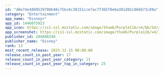 ```yaml
---
id: "d0e7de4899539798b48c75bc6c38151cce7ac7f365f8e6a381d92c066b73c89a"
category: "Entertainment"
app_name: "Disney+"
app_id: 1446075923
app_icon: https://is1-ssl.mzstatic.com/image/thumb/Purple116/v4/bb/5d/ab/bb5dab5a-f536-c9f6-5879-38ee4423fec0/AppIcon-0-1x_U007emarketing-0-7-0-0-85-220.png/1024x1024bb.png
app_screenshot: https://is1-ssl.mzstatic.com/image/thumb/Purple126/v4/19/2b/b9/192bb9ab-4f6e-f022-1705-f34b4e3c20c5/f800090a-9ec1-4573-8d58-cf48f322508f_1-Mobile-Apple-Home-1242x2688-EN-US.png/1242x2688bb.png
publisher_id: 284888248
publisher_name: "Disney"
rank: 13
most_recent_release: 2023-12-15 00:00:00
release_count_in_past_year: 17
release_count_in_past_year_category: 13
release_count_in_past_year_top_in_category: 25
---
```

